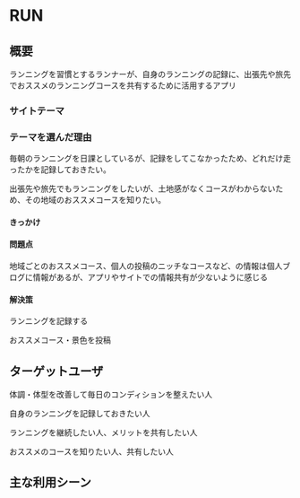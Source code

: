 # RUN
## 概要
ランニングを習慣とするランナーが、自身のランニングの記録に、出張先や旅先でおススメのランニングコースを共有するために活用するアプリ
### サイトテーマ

### テーマを選んだ理由
毎朝のランニングを日課としているが、記録をしてこなかったため、どれだけ走ったかを記録しておきたい。

出張先や旅先でもランニングをしたいが、土地感がなくコースがわからないため、その地域のおススメコースを知りたい。

#### きっかけ

#### 問題点
地域ごとのおススメコース、個人の投稿のニッチなコースなど、の情報は個人ブログに情報があるが、アプリやサイトでの情報共有が少ないように感じる

#### 解決策
ランニングを記録する

おススメコース・景色を投稿

## ターゲットユーザ

体調・体型を改善して毎日のコンディションを整えたい人

自身のランニングを記録しておきたい人

ランニングを継続したい人、メリットを共有したい人

おススメのコースを知りたい人、共有したい人

## 主な利用シーン
